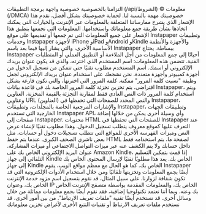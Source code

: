 
التزامنا بالخصوصية
خصوصية
     واجهة برمجة التطبيقات (/api/الشروط)
© معلومات (/DMCA)
  خصوصيتك مهمة بالنسبة لنا. لحماية خصوصيتك بشكل أفضل، نقدم هذا الإشعار الذي يشرح ممارساتنا المتعلقة بالمعلومات عبر الإنترنت والخيارات التي يمكنك اتخاذها بشأن طريقة جمع معلوماتك واستخدامها.
المعلومات التي نجمعها
ينطبق هذا الإشعار على جميع المعلومات التي تم جمعها أو تقديمها على موقع Instapaper وتطبيقات وخدمات Instapaper لأجهزة iPhone وiPad وAndroid وKindle والأجهزة والأنظمة الأساسية الأخرى، والتي يشار إليها فيما بعد باسم Instapaper ببساطة.
يحتاج Instapaper أحيانًا إلى جمع المعلومات من أجل الملاءمة أو التطبيق العملي أو المتطلبات الفنية. تتضمن هذه المعلومات:
اسم المستخدم الذي اخترته، والذي قد يكون عنوان بريدك الإلكتروني أو اسمك. اسم المستخدم مطلوب تقنيًا حتى تتمكن من تسجيل الدخول من أجهزة كمبيوتر وأجهزة متعددة. نحن نشجعك على استخدام عنوان بريدك الإلكتروني لجعل وظيفة "نسيت كلمة المرور" ممكنة.
كلمة المرور التي اخترتها، والتي تكون فارغة بشكل افتراضي. يتم تخزين تجزئة كلمة المرور الخاصة بك في قاعدة بيانات Instapaper، ويتم استخدام كلمة المرور ذات النص العادي فقط لمقارنة التجزئة بالقيمة المخزنة.
العناوين وعناوين URL (العناوين) والنص المحدد للصفحات التي تحفظها في Instapaper، والإشارات المرجعية الخاصة بالمجلدات، وتطبيقات Instapaper، وتطبيقات الجهات الخارجية التي تستخدم Instapaper API، وأي وسيلة أخرى يمكن من خلالها إضافة صفحات إلى Instapaper.
محتويات HTML للصفحات التي تحفظها في Instapaper عند التعرف عليها كموقع معروف يتطلب تسجيل الدخول. وهذا مطلوب تقنيًا لإنشاء عرض النص وميزات الفهرسة الأخرى للمواقع التي تتطلب تسجيلات دخول أو حسابات، مثل بعض ناشري الصحف الكبرى. عندما يتم حفظ HTML لصفحة ما، يتم استخدامه فقط داخل حسابك ولا يتم الكشف عنه عبر ميزات التواصل الاجتماعي أو ميزات المشاركة.
عنوان البريد الإلكتروني الخاص بك على Amazon Kindle، إذا قمت بتمكين التسليم التلقائي إلى جهاز Kindle الخاص بك. يعد هذا مطلوبًا تقنيًا لإرسال المحتوى الخاص بك إلى جهاز Kindle الخاص بك.
كما هو الحال مع معظم مواقع الويب، يقوم Instapaper أيضًا بجمع المعلومات وتخزينها تلقائيًا ومن خلال استخدام الأدوات الإلكترونية التي قد تكون شفافة لزوارنا. على سبيل المثال، قد نقوم بتسجيل اسم مزود خدمة الإنترنت الخاص بك، وعنوان IP الخاص بك، والمعلومات المقدمة بواسطة متصفح الإنترنت الخاص بك وعنه. وبما أننا نعتمد تكنولوجيا إضافية، فقد نقوم أيضًا بجمع معلومات مماثلة من خلال وسائل أخرى.
قد نستخدم أيضًا تقنية "ملفات تعريف الارتباط". من بين أمور أخرى، قد نستخدم ملفات تعريف الارتباط أو تقنيات التتبع الأخرى لأغراض تخزين معلوماتك




